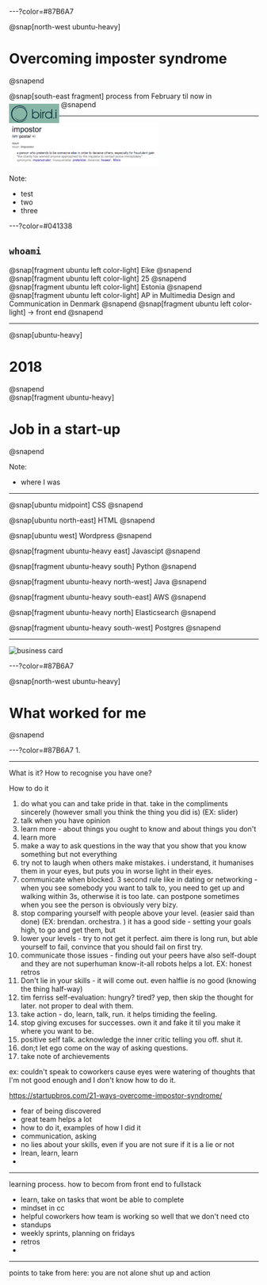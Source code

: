 ---?color=#87B6A7

@snap[north-west ubuntu-heavy]
# Overcoming imposter syndrome
@snapend


@snap[south-east fragment]
process from February til now in <img src="assets/img/birdi_logo_2.png" style="max-width: 20%; margin-bottom: -2rem;">
@snapend

---

<img src="assets/img/imposter_definition_2.png" style="max-width: 60%;">

Note:
- test
- two
- three

---?color=#041338

## ```whoami```

@snap[fragment ubuntu left color-light]
Eike
@snapend
<br>
@snap[fragment ubuntu left color-light]
25
@snapend
<br>
@snap[fragment ubuntu left color-light]
Estonia
@snapend
<br>
@snap[fragment ubuntu left color-light]
AP in Multimedia Design and Communication in Denmark
@snapend
@snap[fragment ubuntu left color-light]
-> front end
@snapend

---

@snap[ubuntu-heavy]
# 2018
@snapend
<br>
@snap[fragment ubuntu-heavy]
# Job in a start-up
@snapend

Note:
- where I was

---

@snap[ubuntu midpoint]
CSS
@snapend

@snap[ubuntu north-east]
HTML
@snapend

@snap[ubuntu west]
Wordpress
@snapend

@snap[fragment ubuntu-heavy east]
Javascipt
@snapend

@snap[fragment ubuntu-heavy south]
Python
@snapend

@snap[fragment ubuntu-heavy north-west]
Java
@snapend

@snap[fragment ubuntu-heavy south-east]
AWS
@snapend

@snap[fragment ubuntu-heavy north]
Elasticsearch
@snapend

@snap[fragment ubuntu-heavy south-west]
Postgres
@snapend

---

![business card](assets/img/birdi_card.png)

---?color=#87B6A7

@snap[north-west ubuntu-heavy]
# What worked for me
@snapend

---?color=#87B6A7
1. 


---
What is it? How to recognise you have one?

How to do it
1. do what you can and take pride in that. take in the compliments sincerely (however small you think the thing you did is) (EX: slider)
2. talk when you have opinion
3. learn more - about things you ought to know and about things you don't
4. learn more
5. make a way to ask questions in the way that you show that you know something but not everything
6. try not to laugh when others make mistakes. i understand, it humanises them in your eyes, but puts you in worse light in their eyes.
7. communicate when blocked. 3 second rule like in dating or networking - when you see somebody you want to talk to, you need to get up and walking within 3s, otherwise it is too late. can postpone sometimes when you see the person is obviously very bizy.
8. stop comparing yourself with people above your level. (easier said than done) (EX: brendan. orchestra. )
it has a good side - setting your goals high, to go and get them, but
9. lower your levels - try to not get it perfect. aim there is long run, but able yourself to fail, convince that you should fail on first try.
10. communicate those issues  - finding out your peers have also self-doupt and they are not superhuman know-it-all robots helps a lot. EX: honest retros
11. Don't lie in your skills - it will come out. even halflie is no good (knowing the thing half-way)
12. tim ferriss self-evaluation: hungry? tired? yep, then skip the thought for later. not proper to deal with them.
13. take action - do, learn, talk, run. it helps timiding the feeling.
14. stop giving excuses for successes. own it and fake it til you make it where you want to be.
15. positive self talk. acknowledge the inner critic telling you off. shut it.
16. don;t let ego come on the way of asking questions.
17. take note of archievements

ex: couldn't speak to coworkers cause eyes were watering of thoughts that I'm not good enough and I don't know how to do it.

https://startupbros.com/21-ways-overcome-impostor-syndrome/

- fear of being discovered
- great team helps a lot
- how to do it, examples of how I did it
- communication, asking
- no lies about your skills, even if you are not sure if it is a lie or not
- lrean, learn, learn
-

---

learning process. how to becom from front end to fullstack
- learn, take on tasks that wont be able to complete
- mindset in cc
- helpful coworkers
how team is working so well that we don't need cto
- standups
- weekly sprints, planning on fridays
-  retros
-


---

points to take from here:
you are not alone
shut up and action